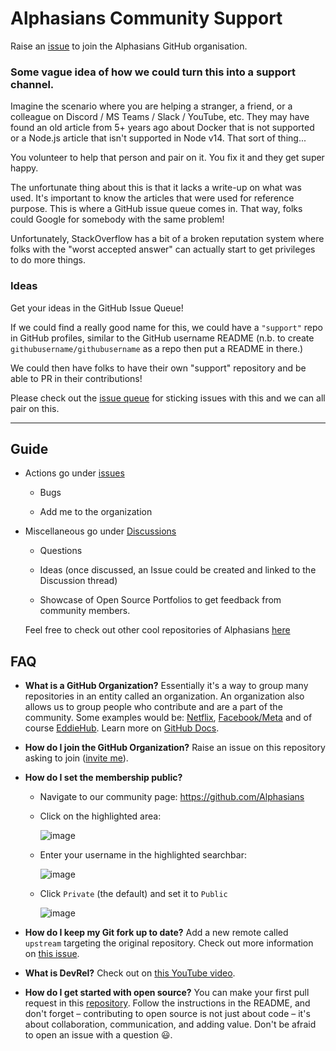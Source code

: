 # Alphasians Community Support
<!-- ALL-CONTRIBUTORS-BADGE:START - Do not remove or modify this section -->

<!-- ALL-CONTRIBUTORS-BADGE:END -->
Raise an [issue](https://github.com/Alphasians/support/issues/new?assignees=&labels=invite+me+to+the+organisation&template=invitation.yml&title=Please+invite+me+to+the+GitHub+Community+Organization) to join the Alphasians GitHub organisation.

### Some vague idea of how we could turn this into a support channel.

Imagine the scenario where you are helping a stranger, a friend, or a colleague on Discord / MS Teams / Slack / YouTube, etc. They may have found an old article from 5+ years ago about Docker that is not supported or a Node.js article that isn't supported in Node v14. That sort of thing...

You volunteer to help that person and pair on it. You fix it and they get super happy.

The unfortunate thing about this is that it lacks a write-up on what was used. It's important to know the articles that were used for reference purpose. This is where a GitHub issue queue comes in. That way, folks could Google for somebody with the same problem!

Unfortunately, StackOverflow has a bit of a broken reputation system where folks with the "worst accepted answer" can actually start to get privileges to do more things.

### Ideas

Get your ideas in the GitHub Issue Queue!

If we could find a really good name for this, we could have a `"support"` repo in GitHub profiles, similar to the GitHub username README (n.b. to create `githubusername/githubusername` as a repo then put a README in there.)

We could then have folks to have their own "support" repository and be able to PR in their contributions!

Please check out the [issue queue](https://github.com/Alphasians/support/issues) for sticking issues with this and we can all pair on this.

---
 ## Guide

   - Actions go under [issues](https://github.com/Alphasians/support/issues)
   
      - Bugs
      
      - Add me to the organization 
      
   - Miscellaneous go under [Discussions](https://github.com/Alphasians/support/discussions)
   
     - Questions
     
     - Ideas (once discussed, an Issue could be created and linked to the Discussion thread)
	 
	 - Showcase of Open Source Portfolios to get feedback from community members.
    
      Feel free to check out other cool repositories of Alphasians [here](https://github.com/Alphasians)
<!--       <a href='https://github.com/Alphasians'>here</a>. -->

## FAQ
- **What is a GitHub Organization?** Essentially it's a way to group many repositories in an entity called an organization. An organization also allows us to group people who contribute and are a part of the community. Some examples would be: [Netflix](https://github.com/Netflix), [Facebook/Meta](https://github.com/facebook) and of course [EddieHub](https://github.com/EddieHubCommunity).
Learn more on [GitHub Docs](https://docs.github.com/en/github/setting-up-and-managing-organizations-and-teams/about-organizations).
- **How do I join the GitHub Organization?** Raise an issue on this repository asking to join ([invite me](https://github.com/Alphasians/support/issues/new?assignees=&labels=invite+me+to+the+organisation&template=invitation.md&title=Please+invite+me+to+the+GitHub+Community+Organization)).
- **How do I set the membership public?**
	- Navigate to our community page: https://github.com/Alphasians
	
	- Click on the highlighted area:
	
		![image](https://user-images.githubusercontent.com/53110238/140310956-bbfbd91c-5d16-469b-93f6-953cc2fae870.png)
	
	- Enter your username in the highlighted searchbar:
	
		![image](https://user-images.githubusercontent.com/53110238/140311040-cdc77615-b9b6-4e68-8b05-5e40db0e3514.png)

	
	- Click `Private` (the default) and set it to `Public`

		![image](https://user-images.githubusercontent.com/53110238/140311136-fe355147-d08d-4eaa-9b9e-f4bc496ce0d5.png)	
	
		
	
	
- **How do I keep my Git fork up to date?** Add a new remote called `upstream` targeting the original repository. Check out more information on [this issue](https://github.com/Alphasians/support/issues/94).
- **What is DevRel?** Check out on [this YouTube video](https://www.youtube.com/watch?v=iUZerHctTB8&t=1534s).
- **How do I get started with open source?** You can make your first pull request in this [repository](https://github.com/Alphasians/hacktoberfest-practice). Follow the instructions in the README, and don't forget – contributing to open source is not just about code – it's about collaboration, communication, and adding value. Don't be afraid to open an issue with a question :smiley:.
